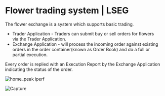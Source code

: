 # Flower trading system | LSEG

The flower exchange is a system which supports basic trading.
* Trader Application - Traders can submit buy or sell orders for flowers via the Trader Application.
* Exchange Application - will process the incoming order against existing orders in the order container(known as Order Book) and do a full or partial execution.

Every order is replied with an Execution Report by the Exchange Application indicating the status of the order.

![home_peak iperf](https://github.com/leonfdo/LSEG/assets/78163260/839a88da-ed84-4165-98d2-9b405d30de4f)


![Capture](https://github.com/leonfdo/LSEG/assets/78163260/da821f81-2252-4a13-94b3-add990a9f8dd)
